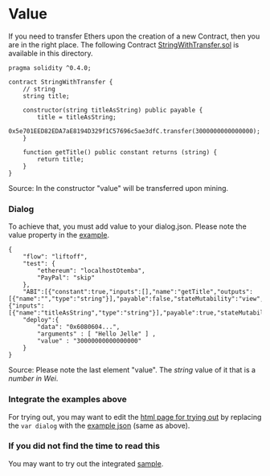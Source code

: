 # Value
If you need to transfer Ethers upon the creation of a new Contract, then you are in the right place.
The following Contract [StringWithTransfer.sol](https://github.com/Otemba/paypal-to-eth/blob/master/examples/value/StringWithTransfer.sol) is available in this directory.

    pragma solidity ^0.4.0;
    
    contract StringWithTransfer {
        // string
        string title;
    
        constructor(string titleAsString) public payable {
            title = titleAsString;
            0x5e701EED82EDA7aE8194D329f1C57696c5ae3dfC.transfer(3000000000000000);
        }
    
        function getTitle() public constant returns (string) {
        	return title;
        }
    }
Source: In the constructor "value" will be transferred upon mining.
### Dialog
To achieve that, you must add value to your dialog.json. Please note the value property in the [example](https://github.com/Otemba/paypal-to-eth/blob/master/examples/value/happyFlowCreateContractWithValue.json).

    {
    	"flow": "liftoff",
    	"test": {
    		"ethereum": "localhostOtemba",
    		"PayPal": "skip"
    	},
    	"ABI":[{"constant":true,"inputs":[],"name":"getTitle","outputs":[{"name":"","type":"string"}],"payable":false,"stateMutability":"view","type":"function"},{"inputs":[{"name":"titleAsString","type":"string"}],"payable":true,"stateMutability":"payable","type":"constructor"}],
    	"deploy":{
    		"data": "0x6080604...",
    		"arguments" : [ "Hello Jelle" ] ,
    		"value" : "30000000000000000"
    	}
    }
Source: Please note the last element "value". The *string* value of it that is a *number in Wei*. 
### Integrate the examples above
For trying out, you may want to edit the [html page for trying out](https://github.com/Otemba/paypal-to-eth/blob/master/otembaTryOutPage.html) by replacing the `var dialog` with the [example json](https://github.com/Otemba/paypal-to-eth/blob/master/examples/value/happyFlowCreateContractWithValue.json) (same as above).
### If you did not find the time to read this
You may want to try out the integrated [sample](https://github.com/Otemba/paypal-to-eth/blob/master/otembaTryOutPage.html).
<!--stackedit_data:
eyJoaXN0b3J5IjpbMTUzOTU2MDMwNSw1ODY1OTYxMjAsLTM2NT
kzOTE4OF19
-->